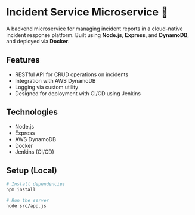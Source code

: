 # Incident Service Microservice 🚨

A backend microservice for managing incident reports in a cloud-native incident response platform. Built using **Node.js**, **Express**, and **DynamoDB**, and deployed via **Docker**.

## Features

- RESTful API for CRUD operations on incidents
- Integration with AWS DynamoDB
- Logging via custom utility
- Designed for deployment with CI/CD using Jenkins

## Technologies

- Node.js
- Express
- AWS DynamoDB
- Docker
- Jenkins (CI/CD)

## Setup (Local)

```bash
# Install dependencies
npm install

# Run the server
node src/app.js
```

 
 
   
 
 
